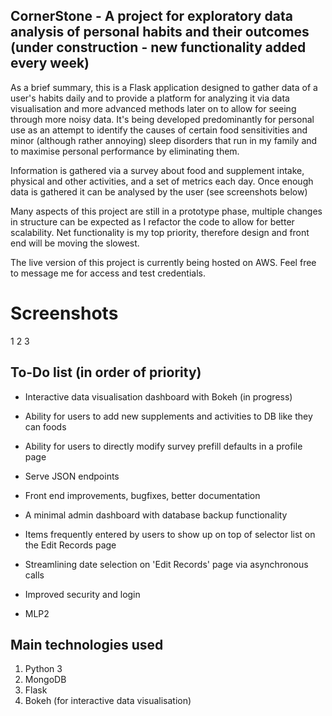 ## CornerStone - A project for exploratory data analysis of personal habits and their outcomes (under construction - new functionality added every week)

As a brief summary, this is a Flask application designed to gather data of a user's habits daily and to provide a platform for analyzing it via data visualisation and more advanced methods later on to allow for seeing through more noisy data.
It's being developed predominantly for personal use as an attempt to identify the causes of certain food sensitivities and minor (although rather annoying) sleep disorders that run in my family and to maximise personal performance by eliminating them. 

Information is gathered via a survey about food and supplement intake, physical and other activities, and a set of metrics each day. 
Once enough data is gathered it can be analysed by the user (see screenshots below)

Many aspects of this project are still in a prototype phase, multiple changes in structure can be expected as I refactor the code to allow for better scalability. Net functionality is my top priority, therefore design and front end will be moving the slowest.

The live version of this project is currently being hosted on AWS. Feel free to message me for access and test credentials.

# Screenshots

1
2
3


## To-Do list (in order of priority)

- Interactive data visualisation dashboard with Bokeh (in progress)
- Ability for users to add new supplements and activities to DB like they can foods
- Ability for users to directly modify survey prefill defaults in a profile page
- Serve JSON endpoints
- Front end improvements, bugfixes, better documentation
- A minimal admin dashboard with database backup functionality
- Items frequently entered by users to show up on top of selector list on the Edit Records page
- Streamlining date selection on 'Edit Records' page via asynchronous calls
- Improved security and login

- MLP2

## Main technologies used

1. Python 3
2. MongoDB
3. Flask
4. Bokeh (for interactive data visualisation)
